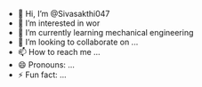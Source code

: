 - 👋 Hi, I’m @Sivasakthi047
- 👀 I’m interested in wor
- 🌱 I’m currently learning mechanical engineering 
- 💞️ I’m looking to collaborate on ...
- 📫 How to reach me ...
- 😄 Pronouns: ...
- ⚡ Fun fact: ...

<!---
Sivasakthi047/Sivasakthi047 is a ✨ special ✨ repository because its `README.md` (this file) appears on your GitHub profile.
You can click the Preview link to take a look at your changes.
--->
